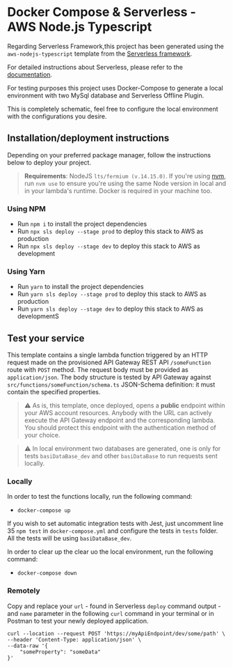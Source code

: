 # Docker Compose & Serverless - AWS Node.js Typescript

Regarding Serverless Framework,this project has been generated using the `aws-nodejs-typescript` template from the [Serverless framework](https://www.serverless.com/).

For detailed instructions about Serverless, please refer to the [documentation](https://www.serverless.com/framework/docs/providers/aws/).

For testing purposes this project uses Docker-Compose to generate a local environment with two MySql database and Serverless Offline Plugin.

This is completely schematic, feel free to configure the local environment with the configurations you desire.

## Installation/deployment instructions

Depending on your preferred package manager, follow the instructions below to deploy your project.

> **Requirements**: NodeJS `lts/fermium (v.14.15.0)`. If you're using [nvm](https://github.com/nvm-sh/nvm), run `nvm use` to ensure you're using the same Node version in local and in your lambda's runtime. Docker is required in your machine too.

### Using NPM

- Run `npm i` to install the project dependencies
- Run `npx sls deploy --stage prod` to deploy this stack to AWS as production
- Run `npx sls deploy --stage dev` to deploy this stack to AWS as development

### Using Yarn

- Run `yarn` to install the project dependencies
- Run `yarn sls deploy --stage prod` to deploy this stack to AWS as production
- Run `yarn sls deploy --stage dev` to deploy this stack to AWS as developmentS

## Test your service

This template contains a single lambda function triggered by an HTTP request made on the provisioned API Gateway REST API `/someFunction` route with `POST` method. The request body must be provided as `application/json`. The body structure is tested by API Gateway against `src/functions/someFunction/schema.ts` JSON-Schema definition: it must contain the specified properties.

> :warning: As is, this template, once deployed, opens a **public** endpoint within your AWS account resources. Anybody with the URL can actively execute the API Gateway endpoint and the corresponding lambda. You should protect this endpoint with the authentication method of your choice.

> :warning: In local environment two databases are generated, one is only for tests `basiDataBase_dev` and other `basiDataBase` to run requests sent locally.

### Locally

In order to test the functions locally, run the following command:

- `docker-compose up`

If you wish to set automatic integration tests with Jest, just uncomment line 35 `npm test` in `docker-compose.yml` and configure the tests in `tests` folder. All the tests will be using `basiDataBase_dev`.

In order to clear up the clear uo the local environment, run the following command:

- `docker-compose down`

### Remotely

Copy and replace your `url` - found in Serverless `deploy` command output - and `name` parameter in the following `curl` command in your terminal or in Postman to test your newly deployed application.

```
curl --location --request POST 'https://myApiEndpoint/dev/some/path' \
--header 'Content-Type: application/json' \
--data-raw '{
    "someProperty": "someData"
}'
```
